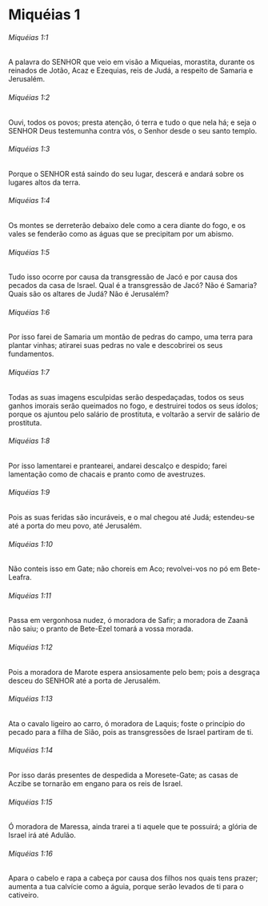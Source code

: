 # Miquéias 1

###### Miquéias 1:1

A palavra do SENHOR que veio em visão a Miqueias, morastita, durante os reinados de Jotão, Acaz e Ezequias, reis de Judá, a respeito de Samaria e Jerusalém.

###### Miquéias 1:2

Ouvi, todos os povos; presta atenção, ó terra e tudo o que nela há; e seja o SENHOR Deus testemunha contra vós, o Senhor desde o seu santo templo.

###### Miquéias 1:3

Porque o SENHOR está saindo do seu lugar, descerá e andará sobre os lugares altos da terra.

###### Miquéias 1:4

Os montes se derreterão debaixo dele como a cera diante do fogo, e os vales se fenderão como as águas que se precipitam por um abismo.

###### Miquéias 1:5

Tudo isso ocorre por causa da transgressão de Jacó e por causa dos pecados da casa de Israel. Qual é a transgressão de Jacó? Não é Samaria? Quais são os altares de Judá? Não é Jerusalém?

###### Miquéias 1:6

Por isso farei de Samaria um montão de pedras do campo, uma terra para plantar vinhas; atirarei suas pedras no vale e descobrirei os seus fundamentos.

###### Miquéias 1:7

Todas as suas imagens esculpidas serão despedaçadas, todos os seus ganhos imorais serão queimados no fogo, e destruirei todos os seus ídolos; porque os ajuntou pelo salário de prostituta, e voltarão a servir de salário de prostituta.

###### Miquéias 1:8

Por isso lamentarei e prantearei, andarei descalço e despido; farei lamentação como de chacais e pranto como de avestruzes.

###### Miquéias 1:9

Pois as suas feridas são incuráveis, e o mal chegou até Judá; estendeu-se até a porta do meu povo, até Jerusalém.

###### Miquéias 1:10

Não conteis isso em Gate; não choreis em Aco; revolvei-vos no pó em Bete-Leafra.

###### Miquéias 1:11

Passa em vergonhosa nudez, ó moradora de Safir; a moradora de Zaanã não saiu; o pranto de Bete-Ezel tomará a vossa morada.

###### Miquéias 1:12

Pois a moradora de Marote espera ansiosamente pelo bem; pois a desgraça desceu do SENHOR até a porta de Jerusalém.

###### Miquéias 1:13

Ata o cavalo ligeiro ao carro, ó moradora de Laquis; foste o princípio do pecado para a filha de Sião, pois as transgressões de Israel partiram de ti.

###### Miquéias 1:14

Por isso darás presentes de despedida a Moresete-Gate; as casas de Aczibe se tornarão em engano para os reis de Israel.

###### Miquéias 1:15

Ó moradora de Maressa, ainda trarei a ti aquele que te possuirá; a glória de Israel irá até Adulão.

###### Miquéias 1:16

Apara o cabelo e rapa a cabeça por causa dos filhos nos quais tens prazer; aumenta a tua calvície como a águia, porque serão levados de ti para o cativeiro.

